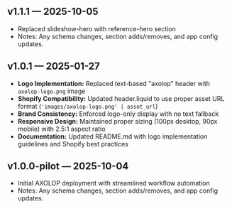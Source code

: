## v1.1.1 — 2025-10-05
- Replaced slideshow-hero with reference-hero section
- Notes: Any schema changes, section adds/removes, and app config updates.

## v1.0.1 — 2025-01-27

- **Logo Implementation:** Replaced text-based "axolop" header with `axolop-logo.png` image
- **Shopify Compatibility:** Updated header.liquid to use proper asset URL format (`'images/axolop-logo.png' | asset_url`)
- **Brand Consistency:** Enforced logo-only display with no text fallback
- **Responsive Design:** Maintained proper sizing (100px desktop, 90px mobile) with 2.5:1 aspect ratio
- **Documentation:** Updated README.md with logo implementation guidelines and Shopify best practices

## v1.0.0-pilot — 2025-10-04

- Initial AXOLOP deployment with streamlined workflow automation
- Notes: Any schema changes, section adds/removes, and app config updates.
